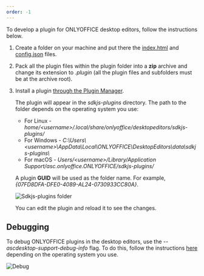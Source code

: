 ```yaml
---
order: -1
---
```


To develop a plugin for ONLYOFFICE desktop editors, follow the instructions below.

1. Create a folder on your machine and put there the [index.html](../../Structure/Entry%20point.md) and [config.json](../../Structure/Manifest/Manifest.md) files.

2. Pack all the plugin files within the plugin folder into a **zip** archive and change its extension to *.plugin* (all the plugin files and subfolders must be at the archive root).

3. Install a plugin [through the Plugin Manager](../Installing/ONLYOFFICE%20Desktop%20Editors.md#adding-plugins-through-the-plugin-manager).

   The plugin will appear in the *sdkjs-plugins* directory. The path to the folder depends on the operating system you use:

   - For Linux - *home/\<username>/.local/share/onlyoffice/desktopeditors/sdkjs-plugins/*
   - For Windows - *C:\Users\\\<username>\AppData\Local\ONLYOFFICE\DesktopEditors\data\sdkjs-plugins\\*
   - For macOS - *Users/\<username>/Library/Application Support/asc.onlyoffice.ONLYOFFICE/sdkjs-plugins/*

   A plugin **GUID** will be used as the folder name. For example, *\{07FD8DFA-DFE0-4089-AL24-0730933CC80A\}*.

   ![Sdkjs-plugins folder](/assets/images/plugins/sdkjs-plugins-folder.png)

   You can edit the plugin and reload it to see the changes.

## Debugging

To debug ONLYOFFICE plugins in the desktop editors, use the *--ascdesktop-support-debug-info* flag. To do this, follow the instructions [here](../../../Desktop%20Editors/Usage%20API/Debugging/Debugging.md) depending on the operating system you use.

![Debug](/assets/images/desktop/debugging.png)
